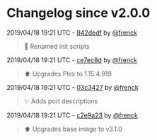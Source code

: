 # Changelog since v2.0.0

2019/04/18 19:21 UTC - [842dedf](https://github.com/hassio-addons/addon-plex/commit/842dedf976717806c191e5fcb3ca3934e80f2515) by [@frenck](https://github.com/frenck)
> :hammer: Renamed init scripts 

2019/04/18 19:21 UTC - [ce7ec8d](https://github.com/hassio-addons/addon-plex/commit/ce7ec8db565373cb25e5737282a5ce23443ad3e1) by [@frenck](https://github.com/frenck)
> :arrow_up: Upgrades Plex to 1.15.4.919 

2019/04/18 19:21 UTC - [03c3427](https://github.com/hassio-addons/addon-plex/commit/03c3427b588ec8a27428bced9052dc88ed7fd8fe) by [@frenck](https://github.com/frenck)
> :sparkles: Adds port descriptions 

2019/04/18 19:21 UTC - [c2e9a23](https://github.com/hassio-addons/addon-plex/commit/c2e9a2379d81b7bba3e3cb288b6a19861ab489ea) by [@frenck](https://github.com/frenck)
> :arrow_up: Upgrades base image to v3.1.0 

